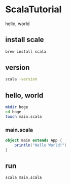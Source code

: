 # ScalaTutorial

hello, world

## install scale
```scala
brew install scala
```

## version
```sh
scala -version
```

## hello, world
```sh
mkdir hoge
cd hoge
touch main.scala
```
### main.scala
```scala
object main extends App {
    println("Hello World!")
}
```

## run
```
scala main.scala
```
